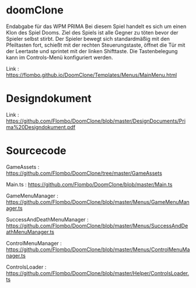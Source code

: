 # doomClone
Endabgabe für das WPM PRIMA
Bei diesem Spiel handelt es sich um einen Klon des Spiel Dooms.
Ziel des Spiels ist alle Gegner zu töten bevor der Spieler selbst stirbt.
Der Spieler bewegt sich standardmäßig mit den Pfeiltasten fort, schießt mit der rechten Steuerungstaste,
öffnet die Tür mit der Leertaste und sprintet mit der linken Shifttaste. Die Tastenbelegung kann im Controls-Menü
konfiguriert werden.

Link : https://flombo.github.io/DoomClone/Templates/Menus/MainMenu.html

# Designdokument

Link : https://github.com/Flombo/DoomClone/blob/master/DesignDocuments/Prima%20Designdokument.pdf

# Sourcecode
  
  GameAssets : https://github.com/Flombo/DoomClone/tree/master/GameAssets
  
  Main.ts : https://github.com/Flombo/DoomClone/blob/master/Main.ts
  
  GameMenuManager : https://github.com/Flombo/DoomClone/blob/master/Menus/GameMenuManager.ts
  
  SuccessAndDeathMenuManager : https://github.com/Flombo/DoomClone/blob/master/Menus/SuccessAndDeathMenuManager.ts
  
  ControlMenuManager : https://github.com/Flombo/DoomClone/blob/master/Menus/ControlMenuManager.ts
  
  ControlsLoader : https://github.com/Flombo/DoomClone/blob/master/Helper/ControlsLoader.ts
